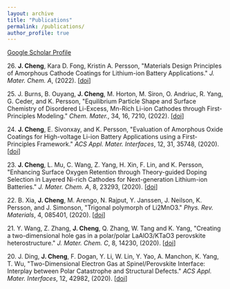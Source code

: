 ```yaml
---
layout: archive
title: "Publications"
permalink: /publications/
author_profile: true
---
```


[Google Scholar Profile](https://scholar.google.com/citations?user=9TrW83wAAAAJ&hl=en)

26\. **J. Cheng**, Kara D. Fong, Kristin A. Persson, "Materials Design Principles of Amorphous Cathode Coatings for Lithium-ion Battery Applications." *J. Mater. Chem. A*, (2022). [[doi](https://doi.org/10.1039/D2TA06051E)]

25\. J. Burns, B. Ouyang, **J. Cheng**, M. Horton, M. Siron, O. Andriuc, R. Yang, G. Ceder, and K. Persson, "Equilibrium Particle Shape and Surface Chemistry of Disordered Li-Excess, Mn-Rich Li-ion Cathodes through First-Principles Modeling." *Chem. Mater.*, 34, 16, 7210, (2022). [[doi](https://doi.org/10.1021/acs.chemmater.2c00804)]

24\. **J. Cheng**, E. Sivonxay, and K. Persson, "Evaluation of Amorphous Oxide Coatings for High-voltage Li-ion Battery Applications using a First-Principles Framework." *ACS Appl. Mater. Interfaces*, 12, 31, 35748, (2020). [[doi](https://doi.org/10.1021/acsami.0c10000)]

23\. **J. Cheng**, L. Mu, C. Wang, Z. Yang, H. Xin, F. Lin, and K. Persson, "Enhancing Surface Oxygen Retention through Theory-guided Doping Selection in Layered Ni-rich Cathodes for Next-generation Lithium-ion Batteries." *J. Mater. Chem. A*, 8, 23293, (2020). [[doi](https://doi.org/10.1039/D0TA07706B)]

22\. B. Xia, **J. Cheng**, M. Arengo, N. Rajput, Y. Janssen, J. Neilson, K. Persson, and J. Simonson, "Trigonal polymorph of Li2MnO3." *Phys. Rev. Materials*, 4, 085401, (2020). [[doi](https://doi.org/10.1103/PhysRevMaterials.4.085401)]

21\. Y. Wang, Z. Zhang, **J. Cheng**, Q. Zhang, W. Tang and K. Yang, "Creating a two-dimensional hole gas in a polar/polar LaAlO3/KTaO3 perovskite heterostructure." *J. Mater. Chem. C*, 8, 14230, (2020). [[doi](https://doi.org/10.1039/D0TC03439H)]

20\. J. Ding, **J. Cheng**, F. Dogan, Y. Li, W. Lin, Y. Yao, A. Manchon, K. Yang, T. Wu, "Two-Dimensional Electron Gas at Spinel/Perovskite Interface: Interplay between Polar Catastrophe and Structural Defects." *ACS Appl. Mater. Interfaces*, 12, 42982, (2020). [[doi](https://doi.org/10.1021/acsami.0c13337)]
